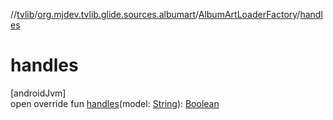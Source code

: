 //[tvlib](../../../index.md)/[org.mjdev.tvlib.glide.sources.albumart](../index.md)/[AlbumArtLoaderFactory](index.md)/[handles](handles.md)

# handles

[androidJvm]\
open override fun [handles](handles.md)(model: [String](https://kotlinlang.org/api/latest/jvm/stdlib/kotlin/-string/index.html)): [Boolean](https://kotlinlang.org/api/latest/jvm/stdlib/kotlin/-boolean/index.html)
